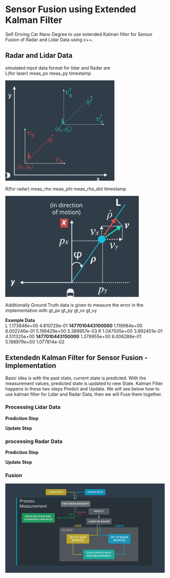 # Sensor Fusion using Extended Kalman Filter

Self Driving Car Nano Degree to use extended Kalman filter for Sensor Fusion of Radar and Lidar Data using c++. 

## Radar and Lidar Data

simulated input data format for lidar and Radar are  
L(for laser) meas_px meas_py timestamp

![](/IMG/1.jpg)

R(for radar) meas_rho meas_phi meas_rho_dot timestamp

![](/IMG/2.jpg)

Additionally Ground Truth data is given to measure the error in the implementation with  gt_px gt_py gt_vx gt_vy

**Example Data**  
L	1.173848e+00	4.810729e-01	**1477010443100000**	1.119984e+00	6.002246e-01	5.199429e+00	5.389957e-03
R	1.047505e+00	3.892401e-01	4.511325e+00	**1477010443150000**	1.379955e+00	6.006288e-01	5.198979e+00	1.077814e-02

## Extendedn Kalman Filter for Sensor Fusion - Implementation

Basic idea is with the past state, current state is predicted. With the measurement values, predicted state is updated to new State. Kalman Filter happens in these two steps Predict and Update. We will see below how to use kalman filter for Lidar and Radar Data, then we will Fuse them together.

### Processing Lidar Data 

**Prediction Step**

**Update Step**

### processing Radar Data

**Prediction Step**

**Update Step**

### Fusion
![](/IMG/3.jpg)
